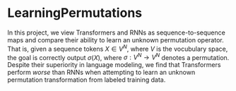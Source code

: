 # LearningPermutations
In this project, we view Transformers and RNNs as sequence-to-sequence maps and compare their ability to learn an unknown permutation operator. That is, given a sequence tokens $X \in V^N$, where $V$ is the vocubulary space, the goal is correctly output $\sigma(X)$, where $\sigma: V^N \rightarrow V^N$ denotes a permutation.  Despite their superiority in language modeling, we find that Transformers perform *worse* than RNNs when attempting to learn an unknown permutation transformation from labeled training data. 

